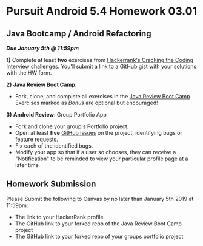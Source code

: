 # Pursuit Android 5.4 Homework 03.01

## Java Bootcamp / Android Refactoring

***Due January 5th @ 11:59pm***

**1)** Complete at least **two** exercises from [Hackerrank's Cracking the Coding Interview](https://www.hackerrank.com/domains/tutorials/cracking-the-coding-interview) challenges. You'll submit a link to a GitHub gist with your solutions with the HW form.

**2)** **Java Review Boot Camp**: 

* Fork, clone, and complete all exercises in the [Java Review Boot Camp](https://github.com/jdvilapursuit/unit-1-bootcamp). Exercises marked as *Bonus* are optional but encouraged!

**3)** **Android Review**: Group Portfolio App

* Fork and clone your group's Portfolio project.
* Open at least **five** [GitHub issues](https://guides.github.com/features/issues/) on the project, identifying bugs or feature requests.
* Fix each of the identified bugs.
* Modify your app so that if a user so chooses, they can receive a "Notification" to be reminded to view your particular profile page at a later time


## Homework Submission

Please Submit the following to Canvas by no later than January 5th 2019 at 11:59pm:
* The link to your HackerRank profile
* The GitHub link to your forked repo of the Java Review Boot Camp project
* The GitHub link to your forked repo of your groups portfolio project 
